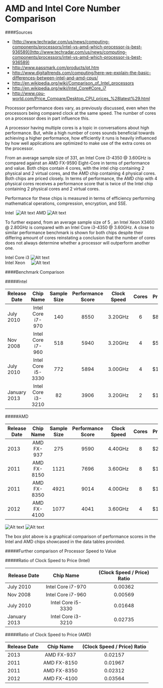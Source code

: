 AMD and Intel Core Number Comparison
====================================

####Sources
- [http://www.techradar.com/us/news/computing-components/processors/intel-vs-amd-which-processor-is-best-936589](http://www.techradar.com/us/news/computing-components/processors/intel-vs-amd-which-processor-is-best-936589)
- http://www.passmark.com/products/pt.htm
- http://www.digitaltrends.com/computing/here-we-explain-the-basic-differences-between-intel-and-amd-cpus/
- http://en.wikipedia.org/wiki/Comparison_of_Intel_processors
- http://en.wikipedia.org/wiki/Intel_Core#Core_i7
- http://www.cpu-world.com/Price_Compare/Desktop_CPU_prices_%28latest%29.html

Processor performance does vary, as previously discussed, even when the processors being compared clock at the same speed. The number of cores on a processor does in part influence this.

A processor having multiple cores is a topic in conversations about high performance. But, while a high number of cores sounds beneficial towards achieving a higher performance, how efficiently it runs is heavily influenced by how well applications are optimized to make use of the extra cores on the processor.

From an average sample size of 331, an Intel Core i3-4350 @ 3.60GHz is compared against an AMD FX-9590 Eight-Core in terms of performance and value. Both chips contain 4 cores, with the intel chip containing 2 physical and 2 virtual cores, and the AMD chip containing 4 physical cores. Both chips are priced closely. In terms of performance, the AMD chip with 4 physical cores receives a performance score that is twice of the Intel chip containing 2 physical cores and 2 virtual cores. 

Performance for these chips is measured in terms of efficiency performing mathematical operations, compression, encryption, and SSE.

Intel&nbsp; ![Alt text](http://i.imgur.com/pVPx70h.png) 
AMD ![Alt text](http://i.imgur.com/TUqs81U.png)  

To further expand, from an average sample size of 5 , an Intel Xeon X3460 @ 2.80GHz is compared with an Intel Core i3-4350 @ 3.60GHz. A close to similar performance benchmark is shown for both chips despite their differing amount of cores reinstating a conclusion that the number of cores does not always determine whether a processor will outperform another one. 

Intel Core i3 ![Alt text](http://i.imgur.com/pVPx70h.png)  
Intel Xeon&nbsp;&nbsp;&nbsp;&nbsp; ![Alt text](http://i.imgur.com/nQY5b9j.png)  

####Benchmark Comparison

#####Intel

| Release Date  |      Chip Name            | Sample Size | Performance Score  | Clock Speed | Cores  | Price |
| ------------- |:-------------------------:|:-----------:|:------------------:|:-----------:|:-----: |:-----:|
| July 2010     | Intel Core i7-970         |  140        |    8550            | 3.20GHz     | 6      | $885  |
| Nov 2008      | Intel Core i7-960         |  518        |    5940            | 3.20GHz     | 4      | $562  |
| July 2010     | Intel Core i5-3330        |  772        |    5894            | 3.00GHz     | 4      | $182  |
| January 2013  | Intel Core i3-3210        |  82         |    3906            | 3.20GHz     | 2      | $117  |

#####AMD

| Release Date  |      Chip Name            | Sample Size | Performance Score  | Clock Speed | Cores  | Price |
| ------------- |:-------------------------:|:-----------:|:------------------:|:-----------:|:-----: |:-----:|
| 2013          | AMD FX-937                |  275        |    9590            | 4.40GHz     | 8      | $204  |
| 2011          | AMD FX-8150               |  1121       |    7696            | 3.60GHz     | 8      | $183  |
| 2011          | AMD FX-8350               |  4921       |    9014            | 4.00GHz     | 8      | $173  |
| 2012          | AMD FX-4100               |  1077       |    4041            | 3.60GHz     | 4      | $101  |

![Alt text](http://i.imgur.com/lChhJRL.png)
![Alt text](http://i.imgur.com/ksOGMbd.png)

The box plot above is a graphical comparison of performance scores in the Intel and AMD chips showcased in the data tables provided.

#####Further comparison of Processor Speed to Value

#####Ratio of Clock Speed to Price (Intel)

| Release Date  |      Chip Name            | (Clock Speed / Price) Ratio |
| ------------- |:-------------------------:|:---------------------------:|
| July 2010     | Intel Core i7-970         |  0.00362                    |
| Nov 2008      | Intel Core i7-960         |  0.00569                    |
| July 2010     | Intel Core i5-3330        |  0.01648                    |
| January 2013  | Intel Core i3-3210        |  0.02735                    |

#####Ratio of Clock Speed to Price (AMD)

| Release Date  |      Chip Name            | (Clock Speed / Price) Ratio |
| ------------- |:-------------------------:|:---------------------------:|
| 2013          | AMD FX-937                |  0.02157                    |
| 2011          | AMD FX-8150               |  0.01967                    |
| 2011          | AMD FX-8350               |  0.02312                    |
| 2012          | AMD FX-4100               |  0.03564                    |
